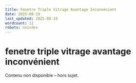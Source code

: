 ```yaml
---
title: Fenetre Triple Vitrage Avantage Inconvénient
date: 2025-08-19
last_updated: 2025-08-19
wordcount: 11
robots: noindex
---
```


# fenetre triple vitrage avantage inconvénient

Contenu non disponible – hors sujet.